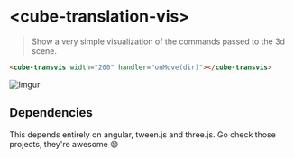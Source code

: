 # \<cube-translation-vis\>

> Show a very simple visualization of the commands passed to the 3d scene.

```html
<cube-transvis width="200" handler="onMove(dir)"></cube-transvis>
```

![Imgur](http://i.imgur.com/5tWrKyl.png)


## Dependencies

This depends entirely on angular, tween.js and three.js. Go check those projects, they're awesome :smile:
